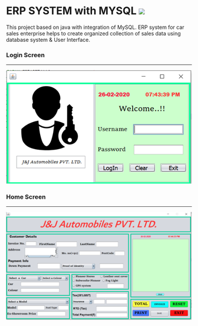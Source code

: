 # ERP SYSTEM with MYSQL <img src="https://img.icons8.com/color/144/000000/java-coffee-cup-logo.png"/>
This project based on java with integration of MySQL. 
ERP system for car sales enterprise helps to create organized collection of sales data using database system & User Interface.

### Login Screen
-----------------------------------
<img src="login_screen.PNG">

### Home Screen
-----------------------------------
<img src="home_screen.PNG">
